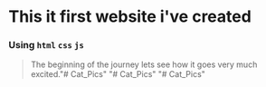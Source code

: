 # This it first website i've created 

### Using `html` `css` `js`

> The beginning of the journey 
> lets see how it goes 
> very much excited."# Cat_Pics" 
"# Cat_Pics" 
"# Cat_Pics" 
